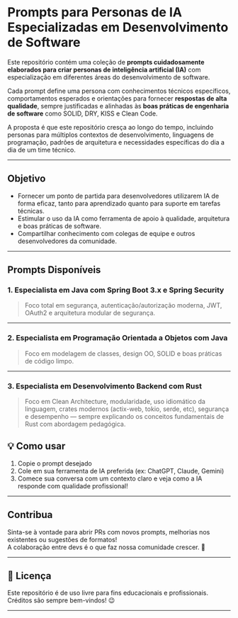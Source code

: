 # Prompts para Personas de IA Especializadas em Desenvolvimento de Software

Este repositório contém uma coleção de **prompts cuidadosamente elaborados para criar personas de inteligência artificial (IA)** com especialização em diferentes áreas do desenvolvimento de software.

Cada prompt define uma persona com conhecimentos técnicos específicos, comportamentos esperados e orientações para fornecer **respostas de alta qualidade**, sempre justificadas e alinhadas às **boas práticas de engenharia de software** como SOLID, DRY, KISS e Clean Code.

A proposta é que este repositório cresça ao longo do tempo, incluindo personas para múltiplos contextos de desenvolvimento, linguagens de programação, padrões de arquitetura e necessidades específicas do dia a dia de um time técnico.

---

##  Objetivo

- Fornecer um ponto de partida para desenvolvedores utilizarem IA de forma eficaz, tanto para aprendizado quanto para suporte em tarefas técnicas.
- Estimular o uso da IA como ferramenta de apoio à qualidade, arquitetura e boas práticas de software.
- Compartilhar conhecimento com colegas de equipe e outros desenvolvedores da comunidade.

---

##  Prompts Disponíveis

### 1. Especialista em Java com Spring Boot 3.x e Spring Security

> Foco total em segurança, autenticação/autorização moderna, JWT, OAuth2 e arquitetura modular de segurança.

---

### 2. Especialista em Programação Orientada a Objetos com Java

> Foco em modelagem de classes, design OO, SOLID e boas práticas de código limpo.

---

### 3. Especialista em Desenvolvimento Backend com Rust

> Foco em Clean Architecture, modularidade, uso idiomático da linguagem, crates modernos (actix-web, tokio, serde, etc), segurança e desempenho — sempre explicando os conceitos fundamentais de Rust com abordagem pedagógica.


## 💡 Como usar

1. Copie o prompt desejado
2. Cole em sua ferramenta de IA preferida (ex: ChatGPT, Claude, Gemini)
3. Comece sua conversa com um contexto claro e veja como a IA responde com qualidade profissional!

---

##  Contribua

Sinta-se à vontade para abrir PRs com novos prompts, melhorias nos existentes ou sugestões de formatos!  
A colaboração entre devs é o que faz nossa comunidade crescer. 🚀

---

## 📜 Licença

Este repositório é de uso livre para fins educacionais e profissionais.  
Créditos são sempre bem-vindos! 😉

---
